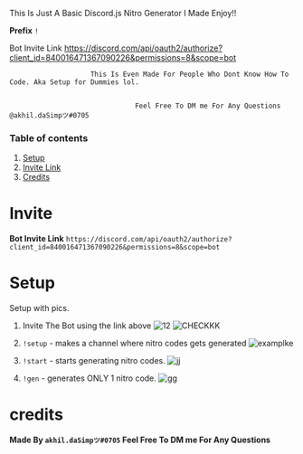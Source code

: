 This Is Just A Basic Discord.js Nitro Generator I Made Enjoy!!

 **Prefix** `!`

Bot Invite Link   https://discord.com/api/oauth2/authorize?client_id=840016471367090226&permissions=8&scope=bot

                        This Is Even Made For People Who Dont Know How To Code. Aka Setup for Dummies lol.
                        
                        
                                   Feel Free To DM me For Any Questions @akhil.daSimpツ#0705
### Table of contents
1. [Setup](#setup)
2. [Invite Link](#invite)
3. [Credits](#credits)

# Invite 

**Bot Invite Link** `https://discord.com/api/oauth2/authorize?client_id=840016471367090226&permissions=8&scope=bot`


# Setup 
Setup with pics.
1. Invite The Bot using the link above
![12](https://user-images.githubusercontent.com/60161763/126049971-f324bbfc-c5a5-422a-b73f-5566d85ee625.png)
![CHECKKK](https://user-images.githubusercontent.com/60161763/126050000-87186009-6685-418d-8e00-f144efc4f07b.png)

 
2. `!setup` - makes a channel where nitro codes gets generated
![examplke](https://user-images.githubusercontent.com/60161763/126049758-3cf07385-155b-4593-934a-441358ddae27.png)

3. `!start` - starts generating nitro codes.
![jj](https://user-images.githubusercontent.com/60161763/126049847-6fb5110a-f070-4e43-a745-d8a16c32b27b.png)


4. `!gen` - generates  ONLY 1 nitro code.
![gg](https://user-images.githubusercontent.com/60161763/126049875-c4a29a15-458d-4827-8a0f-0a1729fa3a88.png)




# credits
**Made By `akhil.daSimpツ#0705` Feel Free To DM me For Any Questions**



